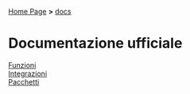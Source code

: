 [Home Page](https://dev.hpbdev.cf) **>** [docs](https://dev.hpbdev.cf/docs/base)<br>

# Documentazione ufficiale

[Funzioni](https://dev.hpbdev.cf/docs/Funzioni)<br>
[Integrazioni](https://dev.hpbdev.cf/docs/Int)<br>
[Pacchetti](https://dev.hpbdev.cf/docs/pacchetti/index)
